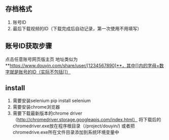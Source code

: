 ## 存档格式
1. 账号ID
2. 最后下载视频的ID（下载完成后自动记录，第一次使用不用填写）

## 账号ID获取步骤
点击任意账号网页版主页
地址类似为**https://www.douyin.com/share/user/[1234567890]**，其中[]内的字母+数字就是账号的ID（实际不包括[]）

## install
1. 需要安装selenium
pip install selenium
2. 需要安装chrome浏览器
3. 需要下载最新版本的chrome driver（http://chromedriver.storage.googleapis.com/index.html）
将下载后的chromedriver.exe放在程序根目录（/project/douyin/) 或者把chromedrive.exe所在文件目录添加到系统环境变量中
